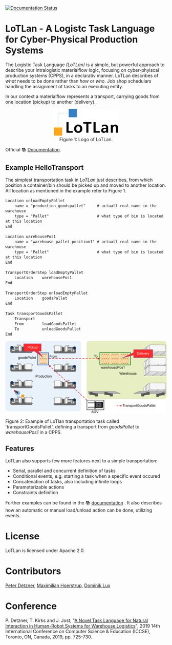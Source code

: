 [![Documentation Status](https://readthedocs.org/projects/lotlan/badge/?version=latest)](https://lotlan.readthedocs.io/en/latest/?badge=latest)


# LoTLan - A Logistc Task Language for Cyber-Physical Production Systems

The Logistic Task Language *(LoTLan)* is a simple, but powerful approach to describe your intralogistic materialflow logic, focusing on cyber-phyiscal production systems (CPPS), in a declarativ manner. LoTLan describes of *what* needs to be done rather than *how* or *who*. Job shop schedulars handling the assignment of tasks to an executing entity.

In our context a materialflow represents a transport, carrying goods from one location (pickup) to another (delivery). 

<center><img src="docs/img/LoTLan.png" alt="LoTLan Logo" width="200"/><br />
Figure 1: Logo of LoTLan.
</center>

Official :books: [Documentation](https://lotlan.readthedocs.io).

## Example HelloTransport

The simplest transportation task in *LoTLan* just describes, from which position a container/bin should be picked up and moved to another location. All location as mentioned in the example refer to Figure 1.

```
Location unloadEmptyPallet
    name = "production_goodspallet"     # actuall real name in the warehouse
    type = "Pallet"                     # what type of bin is located at this location
End

Location warehousePos1
    name = "warehouse_pallet_position1" # actuall real name in the warehouse
    type = "Pallet"                     # what type of bin is located at this location    
End

TransportOrderStep loadEmptyPallet
    Location    warehousePos1 
End

TransportOrderStep unloadEmptyPallet
    Location    goodsPallet 
End

Task transportGoodsPallet
    Transport
    From        loadGoodsPallet
    To          unloadGoodsPallet
End
```

<center><img src="docs/img/transportGoodsPallet.png" alt="Simple Floorplan for HellTransport" width="800"/></center>

Figure 2: Example of LoTlan transportation task called 'transportGoodsPallet', defining a transport from *goodsPallet* to *warehousePos1* in a CPPS.


## Features
LoTLan also supports few more features next to a simple transportation:

- Serial, parallel and concurrent definition of tasks
- Conditional events, e.g. starting a task when a specific event occured
- Concatenation of tasks, also including infinite loops
- Parameterizable actions
- Constraints definition


Further examples can be found in the :books: [documentation](https://lotlan.readthedocs.io) . It also describes how an automatic or manual load/unload action can be done, utilizing events.


# License

LoTLan is licensed under Apache 2.0.


# Contributors
[Peter Detzner](https://www.github.com/ptrdtznr), [Maximilian Hoerstrup](https://github.com/max-coding), [Dominik Lux](https://github.com/Luxxii)


# Conference

P. Detzner, T. Kirks and J. Jost, "[A Novel Task Language for Natural Interaction in Human-Robot Systems for Warehouse Logistics](https://ieeexplore.ieee.org/document/8845336)", 2019 14th International Conference on Computer Science & Education (ICCSE), Toronto, ON, Canada, 2019, pp. 725-730.